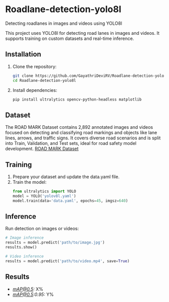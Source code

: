 # Roadlane-detection-yolo8l
Detecting roadlanes in images and videos using YOLO8l

This project uses YOLO8l for detecting road lanes in images and videos. It supports training on custom datasets and real-time inference.

## Installation

1. Clone the repository:
   ```bash
   git clone https://github.com/GayathriDeviRV/Roadlane-detection-yolo8l.git
   cd Roadlane-detection-yolo8l
   ```

2. Install dependencies:
   ```bash
   pip install ultralytics opencv-python-headless matplotlib
   ```

## Dataset
The ROAD MARK Dataset contains 2,892 annotated images and videos focused on detecting and classifying road markings and objects like lane lines, arrows, and traffic signs. It covers diverse road scenarios and is split into Train, Validation, and Test sets, ideal for road safety model development.
[ROAD MARK Dataset](https://www.kaggle.com/datasets/pkdarabi/road-mark-detection/data)


## Training

1. Prepare your dataset and update the data.yaml file.
2. Train the model:
   ```python
   from ultralytics import YOLO
   model = YOLO('yolov8l.yaml')
   model.train(data='data.yaml', epochs=45, imgsz=640)
   ```

## Inference

Run detection on images or videos:
```python
# Image inference
results = model.predict('path/to/image.jpg')
results.show()

# Video inference
results = model.predict('path/to/video.mp4', save=True)
```

## Results

- *mAP@0.5:* X%
- *mAP@0.5:0.95:* Y%
